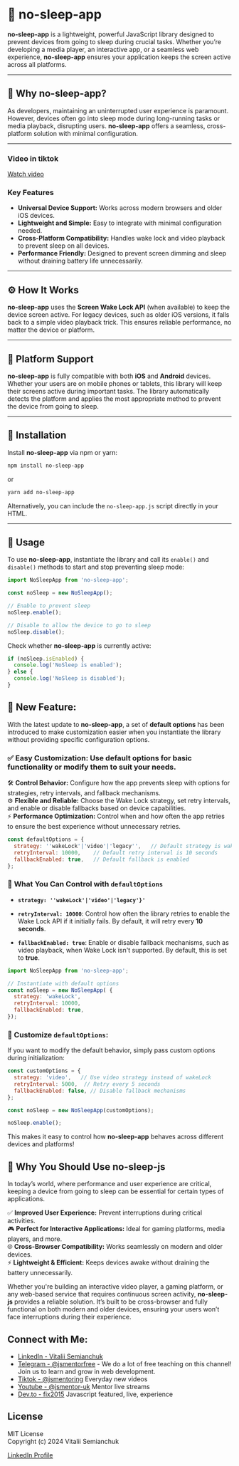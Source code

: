 # 🌙 no-sleep-app

**no-sleep-app** is a lightweight, powerful JavaScript library designed to prevent devices from going to sleep during crucial tasks. Whether you’re developing a media player, an interactive app, or a seamless web experience, **no-sleep-app** ensures your application keeps the screen active across all platforms.

---

## 🌟 Why no-sleep-app?

As developers, maintaining an uninterrupted user experience is paramount. However, devices often go into sleep mode during long-running tasks or media playback, disrupting users. **no-sleep-app** offers a seamless, cross-platform solution with minimal configuration.

---

### Video in tiktok
[Watch video](https://www.tiktok.com/@jsmentoring/video/7466939186528931104)

### Key Features

- **Universal Device Support:** Works across modern browsers and older iOS devices.
- **Lightweight and Simple:** Easy to integrate with minimal configuration needed.
- **Cross-Platform Compatibility:** Handles wake lock and video playback to prevent sleep on all devices.
- **Performance Friendly:** Designed to prevent screen dimming and sleep without draining battery life unnecessarily.

---

## ⚙️ How It Works

**no-sleep-app** uses the **Screen Wake Lock API** (when available) to keep the device screen active. For legacy devices, such as older iOS versions, it falls back to a simple video playback trick. This ensures reliable performance, no matter the device or platform.

---

## 📱 Platform Support

**no-sleep-app** is fully compatible with both **iOS** and **Android** devices. Whether your users are on mobile phones or tablets, this library will keep their screens active during important tasks. The library automatically detects the platform and applies the most appropriate method to prevent the device from going to sleep.

---

## 🚀 Installation

Install **no-sleep-app** via npm or yarn:

```bash
npm install no-sleep-app
```

or

```bash
yarn add no-sleep-app
```

Alternatively, you can include the `no-sleep-app.js` script directly in your HTML.

---

## 📖 Usage

To use **no-sleep-app**, instantiate the library and call its `enable()` and `disable()` methods to start and stop preventing sleep mode:

```javascript
import NoSleepApp from 'no-sleep-app';

const noSleep = new NoSleepApp();

// Enable to prevent sleep
noSleep.enable();

// Disable to allow the device to go to sleep
noSleep.disable();
```

Check whether **no-sleep-app** is currently active:

```javascript
if (noSleep.isEnabled) {
  console.log('NoSleep is enabled');
} else {
  console.log('NoSleep is disabled');
}
```

## 🔧 New Feature:

With the latest update to **no-sleep-app**, a set of **default options** has been introduced to make customization easier when you instantiate the library without providing specific configuration options.

### ✅ **Easy Customization:** Use default options for basic functionality or modify them to suit your needs.  
🛠️ **Control Behavior:** Configure how the app prevents sleep with options for strategies, retry intervals, and fallback mechanisms.  
⚙️ **Flexible and Reliable:** Choose the Wake Lock strategy, set retry intervals, and enable or disable fallbacks based on device capabilities.  
⚡ **Performance Optimization:** Control when and how often the app retries to ensure the best experience without unnecessary retries.

```javascript
const defaultOptions = {
  strategy: ''wakeLock'|'video'|'legacy'',   // Default strategy is wakeLock
  retryInterval: 10000,    // Default retry interval is 10 seconds
  fallbackEnabled: true,   // Default fallback is enabled
};
```

### 🔧 **What You Can Control with `defaultOptions`**

- **`strategy: ''wakeLock'|'video'|'legacy'}'`**
  
- **`retryInterval: 10000`**: Control how often the library retries to enable the Wake Lock API if it initially fails. By default, it will retry every **10 seconds**.

- **`fallbackEnabled: true`**: Enable or disable fallback mechanisms, such as video playback, when Wake Lock isn't supported. By default, this is set to **true**.

```javascript
import NoSleepApp from 'no-sleep-app';

// Instantiate with default options
const noSleep = new NoSleepApp( {
  strategy: 'wakeLock',
  retryInterval: 10000,  
  fallbackEnabled: true,  
});
```

### 🔄 Customize `defaultOptions`:

If you want to modify the default behavior, simply pass custom options during initialization:

```javascript
const customOptions = {
  strategy: 'video',   // Use video strategy instead of wakeLock
  retryInterval: 5000,  // Retry every 5 seconds
  fallbackEnabled: false, // Disable fallback mechanisms
};

const noSleep = new NoSleepApp(customOptions);

noSleep.enable();
```

This makes it easy to control how **no-sleep-app** behaves across different devices and platforms!

## 🌟 Why You Should Use **no-sleep-js**

In today’s world, where performance and user experience are critical, keeping a device from going to sleep can be essential for certain types of applications. 

✅ **Improved User Experience:** Prevent interruptions during critical activities.  
🎮 **Perfect for Interactive Applications:** Ideal for gaming platforms, media players, and more.  
🌐 **Cross-Browser Compatibility:** Works seamlessly on modern and older devices.  
⚡ **Lightweight & Efficient:** Keeps devices awake without draining the battery unnecessarily.  

Whether you're building an interactive video player, a gaming platform, or any web-based service that requires continuous screen activity, **no-sleep-js** provides a reliable solution. It’s built to be cross-browser and fully functional on both modern and older devices, ensuring your users won’t face interruptions during their experience.

## Connect with Me:
- [LinkedIn - Vitalii Semianchuk](https://www.linkedin.com/in/vitalii-semianchuk-9812a786/)
- [Telegram - @jsmentorfree](https://t.me/jsmentorfree) - We do a lot of free teaching on this channel! Join us to learn and grow in web development.
- [Tiktok - @jsmentoring](https://www.tiktok.com/@jsmentoring) Everyday new videos
- [Youtube - @jsmentor-uk](https://www.youtube.com/@jsmentor-uk) Mentor live streams
- [Dev.to - fix2015](https://dev.to/fix2015) Javascript featured, live, experience

## License

MIT License  
Copyright (c) 2024 Vitalii Semianchuk  

[LinkedIn Profile](https://www.linkedin.com/in/vitalii-semianchuk-9812a786/)
